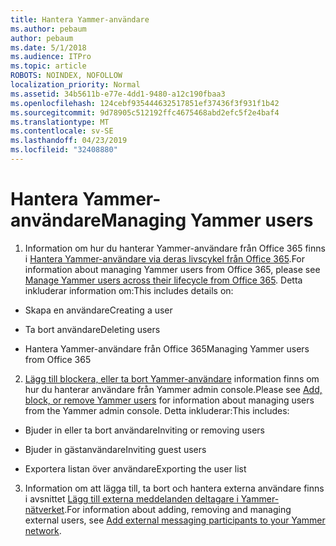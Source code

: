 ```yaml
---
title: Hantera Yammer-användare
ms.author: pebaum
author: pebaum
ms.date: 5/1/2018
ms.audience: ITPro
ms.topic: article
ROBOTS: NOINDEX, NOFOLLOW
localization_priority: Normal
ms.assetid: 34b5611b-e77e-4dd1-9480-a12c190fbaa3
ms.openlocfilehash: 124cebf935444632517851ef37436f3f931f1b42
ms.sourcegitcommit: 9d78905c512192ffc4675468abd2efc5f2e4baf4
ms.translationtype: MT
ms.contentlocale: sv-SE
ms.lasthandoff: 04/23/2019
ms.locfileid: "32408880"
---
```

# <a name="managing-yammer-users"></a><span data-ttu-id="6cac1-102">Hantera Yammer-användare</span><span class="sxs-lookup"><span data-stu-id="6cac1-102">Managing Yammer users</span></span>

1. <span data-ttu-id="6cac1-103">Information om hur du hanterar Yammer-användare från Office 365 finns i [Hantera Yammer-användare via deras livscykel från Office 365](https://support.office.com/article/6c4c8fff-6444-404a-bffc-f9da0bcc3039).</span><span class="sxs-lookup"><span data-stu-id="6cac1-103">For information about managing Yammer users from Office 365, please see [Manage Yammer users across their lifecycle from Office 365](https://support.office.com/article/6c4c8fff-6444-404a-bffc-f9da0bcc3039).</span></span> <span data-ttu-id="6cac1-104">Detta inkluderar information om:</span><span class="sxs-lookup"><span data-stu-id="6cac1-104">This includes details on:</span></span>
    
  - <span data-ttu-id="6cac1-105">Skapa en användare</span><span class="sxs-lookup"><span data-stu-id="6cac1-105">Creating a user</span></span>
    
  - <span data-ttu-id="6cac1-106">Ta bort användare</span><span class="sxs-lookup"><span data-stu-id="6cac1-106">Deleting users</span></span>
    
  - <span data-ttu-id="6cac1-107">Hantera Yammer-användare från Office 365</span><span class="sxs-lookup"><span data-stu-id="6cac1-107">Managing Yammer users from Office 365</span></span>
    
2. <span data-ttu-id="6cac1-108">[Lägg till blockera, eller ta bort Yammer-användare](http://alchemyportal.azurewebsites.net/Rule/ManageYammer%20users%20across%20their%20lifecycle%20from%20Office%20365) information finns om hur du hanterar användare från Yammer admin console.</span><span class="sxs-lookup"><span data-stu-id="6cac1-108">Please see [Add, block, or remove Yammer users](http://alchemyportal.azurewebsites.net/Rule/ManageYammer%20users%20across%20their%20lifecycle%20from%20Office%20365) for information about managing users from the Yammer admin console.</span></span> <span data-ttu-id="6cac1-109">Detta inkluderar:</span><span class="sxs-lookup"><span data-stu-id="6cac1-109">This includes:</span></span> 
    
  - <span data-ttu-id="6cac1-110">Bjuder in eller ta bort användare</span><span class="sxs-lookup"><span data-stu-id="6cac1-110">Inviting or removing users</span></span>
    
  - <span data-ttu-id="6cac1-111">Bjuder in gästanvändare</span><span class="sxs-lookup"><span data-stu-id="6cac1-111">Inviting guest users</span></span>
    
  - <span data-ttu-id="6cac1-112">Exportera listan över användare</span><span class="sxs-lookup"><span data-stu-id="6cac1-112">Exporting the user list</span></span>
    
3. <span data-ttu-id="6cac1-113">Information om att lägga till, ta bort och hantera externa användare finns i avsnittet [Lägg till externa meddelanden deltagare i Yammer-nätverket](https://support.office.com/article/423653bb-86b2-4eac-9d7e-dca121f7c16c).</span><span class="sxs-lookup"><span data-stu-id="6cac1-113">For information about adding, removing and managing external users, see [Add external messaging participants to your Yammer network](https://support.office.com/article/423653bb-86b2-4eac-9d7e-dca121f7c16c).</span></span>
    

